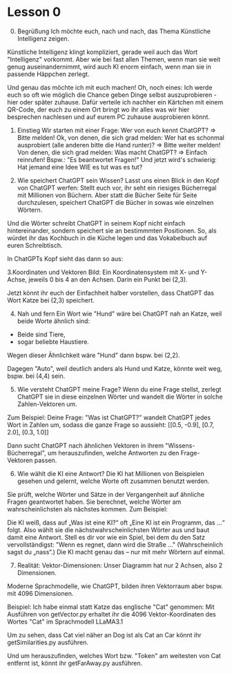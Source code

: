# Lesson 0

0. Begrüßung
Ich möchte euch, nach und nach, das Thema Künstliche Intelligenz zeigen.

Künstliche Intelligenz klingt kompliziert, gerade weil auch das Wort "Intelligenz" vorkommt.
Aber wie bei fast allen Themen, wenn man sie weit genug auseinandernimmt, wird auch KI enorm einfach, wenn man sie in passende Häppchen zerlegt.

Und genau das möchte ich mit euch machen!
Oh, noch eines: Ich werde euch so oft wie möglich die Chance geben Dinge selbst auszuprobieren - hier oder später zuhause.
Dafür verteile ich nachher ein Kärtchen mit einem QR-Code, der euch zu einem Ort bringt wo ihr alles was wir hier besprechen nachlesen und auf eurem PC zuhause ausprobieren könnt.

1. Einstieg
Wir starten mit einer Frage: Wer von euch kennt ChatGPT? => Bitte melden!
Ok, von denen, die sich grad melden: Wer hat es schonmal ausprobiert (alle anderen bitte die Hand runter)? => Bitte weiter melden!
Von denen, die sich grad melden: Was macht ChatGPT? => Einfach reinrufen! Bspw.: "Es beantwortet Fragen!"
Und jetzt wird's schwierig: Hat jemand eine Idee WIE es tut was es tut?

2. Wie speichert ChatGPT sein Wissen?
Lasst uns einen Blick in den Kopf von ChatGPT werfen:
Stellt euch vor, ihr seht ein riesiges Bücherregal mit Millionen von Büchern. 
Aber statt die Bücher Seite für Seite durchzulesen, speichert ChatGPT die Bücher in sowas wie einzelnen Wörtern. 

Und die Wörter schreibt ChatGPT in seinem Kopf nicht einfach hintereinander, sondern speichert sie an bestimmmten Positionen.
So, als würdet ihr das Kochbuch in die Küche legen und das Vokabelbuch auf euren Schreibtisch.

In ChatGPTs Kopf sieht das dann so aus:

3.Koordinaten und Vektoren
Bild: Ein Koordinatensystem mit X- und Y-Achse, jeweils 0 bis 4 an den Achsen.
Darin ein Punkt bei (2,3).

Jetzt könnt ihr euch der Einfachheit halber vorstellen, dass ChatGPT das Wort Katze bei (2,3) speichert.

4. Nah und fern
Ein Wort wie "Hund" wäre bei ChatGPT nah an Katze, weil beide Worte ähnlich sind:
- Beide sind Tiere, 
- sogar beliebte Haustiere.

Wegen dieser Ähnlichkeit wäre "Hund" dann bspw. bei (2,2).

Dagegen "Auto", weil deutlich anders als Hund und Katze, könnte weit weg, bspw. bei (4,4) sein.

5. Wie versteht ChatGPT meine Frage?
Wenn du eine Frage stellst, zerlegt ChatGPT sie in diese einzelnen Wörter und wandelt die Wörter in solche Zahlen-Vektoren um.

Zum Beispiel:
Deine Frage: "Was ist ChatGPT?" wandelt ChatGPT jedes Wort in Zahlen um, sodass die ganze Frage so aussieht:
[[0.5, -0.9], [0.7, 2.0], [0.3, 1.0]]

Dann sucht ChatGPT nach ähnlichen Vektoren in ihrem "Wissens-Bücherregal", um herauszufinden, welche Antworten zu den Frage-Vektoren passen.

6. Wie wählt die KI eine Antwort?
Die KI hat Millionen von Beispielen gesehen und gelernt, welche Worte oft zusammen benutzt werden.

Sie prüft, welche Wörter und Sätze in der Vergangenheit auf ähnliche Fragen geantwortet haben.
Sie berechnet, welche Wörter am wahrscheinlichsten als nächstes kommen.
Zum Beispiel:

Die KI weiß, dass auf „Was ist eine KI?“ oft „Eine KI ist ein Programm, das …“ folgt.
Also wählt sie die nächstwahrscheinlichsten Wörter aus und baut damit eine Antwort.
Stell es dir vor wie ein Spiel, bei dem du den Satz vervollständigst:
"Wenn es regnet, dann wird die Straße …"
(Wahrscheinlich sagst du „nass“.)
Die KI macht genau das – nur mit mehr Wörtern auf einmal.

7. Realität: Vektor-Dimensionen:
Unser Diagramm hat nur 2 Achsen, also 2 Dimensionen.

Moderne Sprachmodelle, wie ChatGPT, bilden ihren Vektorraum aber bspw. mit 4096 Dimensionen.

Beispiel:
Ich habe einmal statt Katze das englische "Cat" genommen:
Mit Ausführen von getVector.py erhaltet ihr die 4096 Vektor-Koordinaten des Wortes "Cat" im Sprachmodell LLaMA3.1

Um zu sehen, dass Cat viel näher an Dog ist als Cat an Car könnt ihr getSimilarities.py ausführen.

Und um herauszufinden, welches Wort bzw. "Token" am weitesten von Cat entfernt ist, könnt ihr getFarAway.py ausführen.
